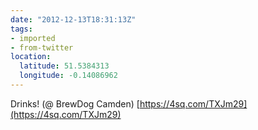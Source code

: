 ```yaml
---
date: "2012-12-13T18:31:13Z"
tags:
- imported
- from-twitter
location:
  latitude: 51.5384313
  longitude: -0.14086962
---
```

Drinks! \(@ BrewDog Camden) [https://4sq.com/TXJm29](https://4sq.com/TXJm29)
